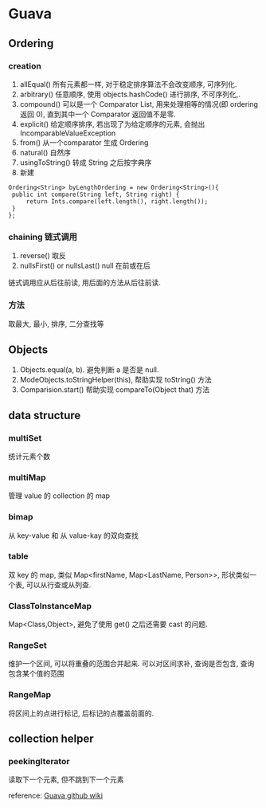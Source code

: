 # Guava
## Ordering
### creation
1. allEqual()  所有元素都一样, 对于稳定排序算法不会改变顺序, 可序列化.
2. arbitrary()  任意顺序, 使用 objects.hashCode() 进行排序, 不可序列化,.
3. compound()  可以是一个 Comparator List, 用来处理相等的情况(即 ordering 返回 0), 直到其中一个 Comparator 返回值不是零.
4. explicit()  给定顺序排序, 若出现了为给定顺序的元素, 会抛出 IncomparableValueException
5. from() 从一个comparator 生成 Ordering
6. natural() 自然序
7. usingToString() 转成 String 之后按字典序
8. 新建

```
Ordering<String> byLengthOrdering = new Ordering<String>(){
 public int compare(String left, String right) {
     return Ints.compare(left.length(), right.length());
 }
};
```

### chaining 链式调用
1. reverse() 取反
2. nullsFirst() or nullsLast() null 在前或在后

链式调用应从后往前读, 用后面的方法从后往前读.

### 方法
取最大, 最小, 排序, 二分查找等

## Objects
1. Objects.equal(a, b). 避免判断 a 是否是 null.
2. ModeObjects.toStringHelper(this), 帮助实现 toString() 方法
3. Comparision.start() 帮助实现 compareTo(Object that) 方法

## data structure
### multiSet
统计元素个数

### multiMap
管理 value 的 collection 的 map

### bimap
从 key-value 和 从 value-kay 的双向查找

### table
双 key 的 map, 类似 Map<firstName, Map<LastName, Person>>, 形状类似一个表, 可以从行查或从列查.

### ClassToInstanceMap
Map<Class,Object>, 避免了使用 get() 之后还需要 cast 的问题.

### RangeSet
维护一个区间, 可以将重叠的范围合并起来. 可以对区间求补, 查询是否包含, 查询包含某个值的范围

### RangeMap
将区间上的点进行标记, 后标记的点覆盖前面的.


## collection helper
### peekingIterator
读取下一个元素, 但不跳到下一个元素


reference: [Guava github wiki](https://github.com/google/guava/wiki)

